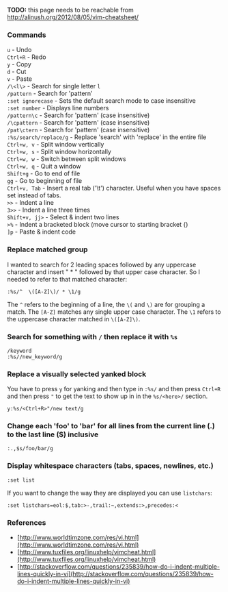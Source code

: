 **TODO:** this page needs to be reachable from http://alinush.org/2012/08/05/vim-cheatsheet/

### Commands

`u` - Undo  
`Ctrl+R` - Redo   
`y` - Copy   
`d` - Cut   
`v` - Paste   
`/\<l\>` - Search for single letter `l`  
`/pattern` - Search for 'pattern'  
`:set ignorecase` - Sets the default search mode to case insensitive  
`:set number` - Displays line numbers   
`/pattern\c` - Search for 'pattern' (case insensitive)   
`/\cpattern` - Search for 'pattern' (case insensitive)   
`/pat\ctern` - Search for 'pattern' (case insensitive)  
`:%s/search/replace/g` - Replace 'search' with 'replace' in the entire file   
`Ctrl+w, v` - Split window vertically   
`Ctrl+w, s` - Split window horizontally   
`Ctrl+w, w` - Switch between split windows   
`Ctrl+w, q` - Quit a window   
`Shift+g` - Go to end of file  
`gg` - Go to beginning of file   
`Ctrl+v, Tab` - Insert a real tab ('\t') character. Useful when you have spaces set instead of tabs.   
`>>` - Indent a line   
`3>>` - Indent a line three times  
`Shift+v, jj>` - Select & indent two lines   
`>%` - Indent a bracketed block (move cursor to starting bracket {)   
`]p` - Paste & indent code  

### Replace matched group

I wanted to search for 2 leading spaces followed by any uppercase character
and insert " * " followed by  that upper case character. So I needed to refer to that matched character:

    :%s/^  \([A-Z]\)/ * \1/g

The `^` refers to the beginning of a line, the `\(` and `\)` are for grouping a match. The `[A-Z]` matches any single upper case character. The `\1` refers to the uppercase character matched in `\([A-Z]\)`.

### Search for something with `/` then replace it with `%s`

    /keyword
    :%s//new_keyword/g

### Replace a visually selected yanked block

You have to press `y` for yanking and then type in `:%s/` and then press `Ctrl+R` and then press `"` to get the text to show up in in the `%s/<here>/` section.

    y:%s/<Ctrl+R>"/new text/g

### Change each 'foo' to 'bar' for all lines from the current line (.) to the last line ($) inclusive
    
    :.,$s/foo/bar/g

### Display whitespace characters (tabs, spaces, newlines, etc.)

    :set list

If you want to change the way they are displayed you can use `listchars`:

    :set listchars=eol:$,tab:>-,trail:~,extends:>,precedes:<

### References

 - [http://www.worldtimzone.com/res/vi.html](http://www.worldtimzone.com/res/vi.html)
 - [http://www.tuxfiles.org/linuxhelp/vimcheat.html](http://www.tuxfiles.org/linuxhelp/vimcheat.html)
 - [http://stackoverflow.com/questions/235839/how-do-i-indent-multiple-lines-quickly-in-vi](http://stackoverflow.com/questions/235839/how-do-i-indent-multiple-lines-quickly-in-vi)

